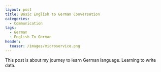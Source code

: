 ```yaml
---
layout: post
title: Basic English to German Conversation
categories:
  - Communication
tags:
  - German
  - English To German
header:
  teaser: /images/microservice.png
---
```


<!-- Motivation: https://www.fluentu.com/blog/german/common-useful-german-travel-phrases-vocabulary-words/ -->

This post is about my journey to learn German language. Learning to write data.